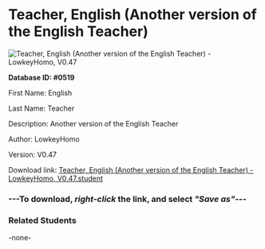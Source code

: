 # Teacher, English (Another version of the English Teacher)

<img src="Files/Teacher, English (Another version of the English Teacher).png" title="Teacher, English (Another version of the English Teacher) - LowkeyHomo, V0.47">

**Database ID: #0519**

First Name: English

Last Name: Teacher

Description: Another version of the English Teacher

Author: LowkeyHomo

Version: V0.47

Download link: <a href="https://raw.githubusercontent.com/Arbiter1223/Daigaku-Gurashi-Custom-Students/master/Files/Student Files/Teacher%2C%20English%20(Another%20version%20of%20the%20English%20Teacher)%20-%20LowkeyHomo%2C%20V0.47.student">Teacher, English (Another version of the English Teacher) - LowkeyHomo, V0.47.student</a>

### ---**To download, _right-click_ the link, and select _"Save as"_**---

### Related Students

-none-
